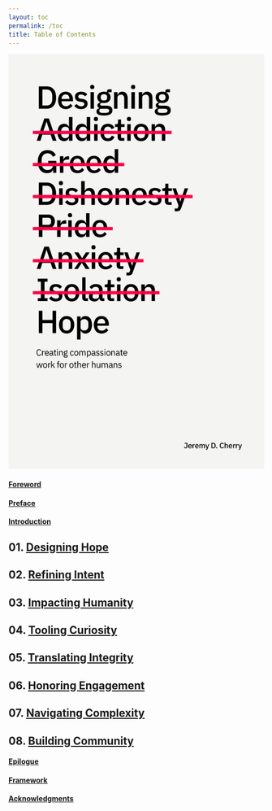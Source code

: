 ```yaml
---
layout: toc
permalink: /toc
title: Table of Contents
---
```


<div class="row">
  <div class="column left"><a href="/foreword"><img src="images/book-cover.png" class="book-cover"></a></div>
  <div class="column right">
    <div class="toc">
    <h4><a href="/foreword">Foreword</a></h4>
    <h4><a href="/preface">Preface</a></h4>
    <h4><a href="/introduction">Introduction</a></h4>
    <h2>01. <a href="/chapter-1">Designing Hope</a></h2>
    <h2>02. <a href="/chapter-2">Refining Intent</a></h2>
    <h2>03. <a href="/chapter-3">Impacting Humanity</a></h2>
    <h2>04. <a href="/chapter-4">Tooling Curiosity</a></h2>
    <h2>05. <a href="/chapter-5">Translating Integrity</a></h2>
    <h2>06. <a href="/chapter-6">Honoring Engagement</a></h2>
    <h2>07. <a href="/chapter-7">Navigating Complexity</a></h2>
    <h2>08. <a href="/chapter-8">Building Community</a></h2>
    <h4><a href="/epilogue">Epilogue</a></h4>
    <h4><a href="/framework">Framework</a></h4>
    <h4><a href="/acknowledgments">Acknowledgments</a></h4>
    </div>
  </div>
</div>
